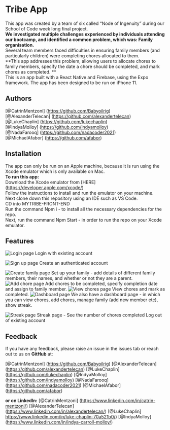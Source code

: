 Tribe App
===========


This app was created by a team of six called “Node of Ingenuity” during our School of Code week long final project.
<br/>
**We investigated multiple challenges experienced by individuals attending our bootcamp, and identified a common problem, which was: Family organisation.**
<br/>
Several team members faced difficulties in ensuring family members (and particularly children) were completing chores allocated to them.
<br/>
**This app addresses this problem, allowing users to allocate chores to family members, specify the date a chore should be completed, and mark chores as completed. **
<br/>
This is an app built with a React Native and Firebase, using the Expo framework. The app has been designed to be run on iPhone 11.
 <br/>
 
**Authors**
--------------
[@CatrinMentzoni] (https://github.com/Babyoilrig)
<br/>
[@AlexanderTelecan] (https://github.com/alexandertelecan)
<br/>
[@LukeChaplin] (https://github.com/lukechaplin)
<br/>
[@IndyaMolloy] (https://github.com/indyamolloy)
<br/>
[@NadaFarooq] (https://github.com/nadacoder2021)
<br/>
[@MichaelAfabor] (https://github.com/afabor)
<br/>
 
 
 
**Installation**
-----------------
The app can only be run on an Apple machine, because it is run using the Xcode emulator which is only available on Mac.
<br/>
**To run this app:**
<br/>
Download the Xcode emulator from [HERE] (https://developer.apple.com/xcode/)
<br/>
Follow the instructions to install and run the emulator on your machine.
<br/>
Next clone down this repository using an IDE such as VS Code.
<br/>
CD into MYTRIBE-FRONT-END
<br/>
Run the command Npm i - to install all the necessary dependencies for the repo.
<br/>
Next, run the command Npm Start - in order to run the repo on your Xcode emulator.
<br/>
 
**Features**
-----------------
![Login page](https://user-images.githubusercontent.com/93347177/157850978-b460cdc8-b819-48b1-b655-a9e138844018.png)
Login with existing account

![Sign up page](https://user-images.githubusercontent.com/93347177/157850986-77956f71-8401-420e-8783-fc594941c847.png)
Create an authenticated account

![Create family page](https://user-images.githubusercontent.com/93347177/157850972-668fb28f-3f49-47ce-a100-34c4ed6644c4.png)
Set up your family - add details of different family members, their names, and whether or not they are a parent.
![Add chore page](https://user-images.githubusercontent.com/93347177/157850999-0a7afceb-5f5c-4750-94ce-bb7886b8ae8f.png)
Add chores to be completed, specify completion date and assign to family member.
![View chores page](https://user-images.githubusercontent.com/93347177/157850997-3ac762a7-7d98-4c5f-b664-8f8c72e10837.png)
View chores and mark as completed.
![Dashboard page](https://user-images.githubusercontent.com/93347177/157850976-6c038f8f-77e4-43ac-b27f-faf2b037709a.png)
We also have a dashboard page - in which you can view chores, add chores, manage family (add new member etc), show streak.
 
![Streak page](https://user-images.githubusercontent.com/93347177/157850994-99689897-c6a1-4d96-8bc8-294077fc4807.png)
Streak page - See the number of chores completed
Log out of existing account
 
 
**Feedback**
-----------------
If you have any feedback, please raise an issue in the issues tab or reach out to us on **GitHub** at:

 [@CatrinMentzoni] (https://github.com/Babyoilrig)
[@AlexanderTelecan] (https://github.com/alexandertelecan)
[@LukeChaplin] (https://github.com/lukechaplin)
[@IndyaMolloy] (https://github.com/indyamolloy)
[@NadaFarooq] (https://github.com/nadacoder2021)
[@MichaelAfabor] (https://github.com/afabor)

**or on LinkedIn:**
[@CatrinMentzoni] (https://www.linkedin.com/in/catrin-mentzoni/)
[@AlexanderTelecan] (https://www.linkedin.com/in/alexandertelecan/)
[@LukeChaplin] https://www.linkedin.com/in/luke-chaplin-70a521b0/)
[@IndyaMolloy] (https://www.linkedin.com/in/indya-carroll-molloy/)
 


